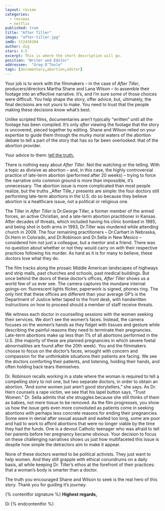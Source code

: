 ```yaml
---
layout: review
categories: 
  - reviews
  - netflix
published: true
title: "After Tiller"
image: "after-tiller.jpg"
imdb: tt2430104
author: dig
stars: 4.5
excerpt: This is where the short description will go.
position: "Writer and Editor"
addressee:  "Greg O’Toole"
tags: [documentary,abortion,editor]
---
```

Your job is to work with the filmmakers – in the case of _After Tiller_, producers/directors Martha Shane and Lana Wilson – to assemble their footage into an effective narrative. It’s, and I’m sure some of those choices were difficult. You help shape the story, offer advice, but, ultimately, the final decisions are not yours to make. You need to trust that the people making these decisions know what’s best. 

Unlike scripted films, documentaries aren’t typically “written” until all the footage has been compiled. It’s only _after_ viewing the footage that the story is uncovered, pieced together by editing. Shane and Wilson relied on your expertise to guide them through the murky moral waters of the abortion debate to tell a part of the story that has so far been overlooked: that of the abortion provider. 

Your advice to them: [tell the truth.](http://video.pbs.org/video/2365315295/) 

There is nothing easy about _After Tiller_. Not the watching _or_ the telling. With a topic as divisive as abortion – and, in this case, the highly controversial practice of late-term abortion (performed after 20 weeks) – trying to force the narrative onto common ground is more than impossible, it’s unnecessary. The abortion issue is more complicated than most people realize, but the truths _After Tille_r presents are simple: the four doctors still performing late-term abortions in the U.S. do so because they believe abortion is a healthcare issue, not a political or religious one. 

The Tiller in _After Tiller_ is Dr.George Tiller, a former member of the armed forces, an active Christian, and a late-term abortion practitioner in Kansas. After decades of threats, which included having his clinic bombed in 1985, and being shot in both arms in 1993, Dr.Tiller was murdered while attending church in 2009. The four remaining practitioners – Dr.Carhart in Nebraska, Dr.Hern in Colorado, and Dr.Robinson and Dr.Sella in New Mexico – considered him not just a colleague, but a mentor and a friend. There was no question about whether or not they would carry on with their respective practices following his murder. As hard as it is for many to believe, these doctors love what they do.

The film tracks along the prosaic Middle American landscapes of highways and strip malls, past churches and schools, past medical buildings. But once behind the doors of these doctor’s offices, _After Tiller_ shows us a world few of us ever see. The camera captures the mundane internal goings-on: fluorescent lights flicker, paperwork is signed, phones ring. The only hint that these offices are different than your average GP’s is the Department of Justice letter taped to the front desk, with handwritten instructions on how to proceed should a member of staff receive threats. 

We witness each doctor in counselling sessions with the women seeking their services. We don’t see the women’s faces. Instead, the camera focuses on the women’s hands as they fidget with tissues and gesture while describing the painful reasons they need to terminate their pregnancies. Late-term abortions make up less than 1% of all abortions performed in the U.S. (the majority of these are planned pregnancies in which severe foetal abnormalities are found after the 20th week). You and the filmmakers choose to focus on the doctor’s faces, wrought with concern and compassion for the unthinkable situations their patients are facing. We see the doctors comforting their patients, and listening, holding their hands, and often holding back tears themselves. 


Dr. Robinson recalls working in a state where the woman is required to tell a compelling story to not one, but two separate doctors, in order to obtain an abortion. “And some women just aren’t good storytellers,” she says. As Dr. Hern counsels a rape victim, we see that his lapel button says, “Trust Women.” Dr. Sella admits that she struggles because she still thinks of them as babies, not mere tissue to be removed. As the film progresses, you show us how the issue gets even more convoluted as patients come in seeking abortions with perhaps less concrete reasons for ending their pregnancies. Some were in denial after sexual assault and waited too long, some are poor and had to work to afford abortions that were no longer viable by the time they had the funds. One is a devout Catholic teenager who was afraid to tell her parents before her pregnancy became obvious. Your decision to focus on these challenging narratives shows us just how multifaceted this issue is despite how simple the detractors aim to make it appear. 

None of these doctors wanted to be political activists. They just want to help women. And they still grapple with ethical conundrums on a daily basis, all while keeping Dr. Tiller’s ethos at the forefront of their practices: that a woman’s body is smarter than a doctor. 

The truth you encouraged Shane and Wilson to seek is the real hero of this story. Thank you for guiding it’s journey. 

{% contentfor signature %}
**Highest regards,**

Di
{% endcontentfor %}
